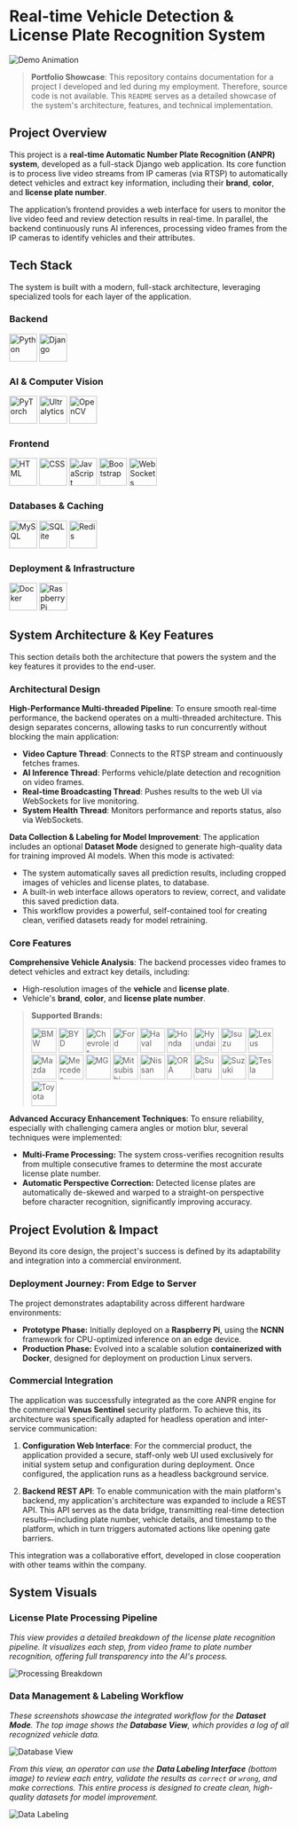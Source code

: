 # Real-time Vehicle Detection & License Plate Recognition System

![Demo Animation](documents/images/demo_v2.gif)

> **Portfolio Showcase**: This repository contains documentation for a project I developed and led during my employment. Therefore, source code is not available. This `README` serves as a detailed showcase of the system's architecture, features, and technical implementation.

## Project Overview

This project is a **real-time Automatic Number Plate Recognition (ANPR) system**, developed as a full-stack Django web application. Its core function is to process live video streams from IP cameras (via RTSP) to automatically detect vehicles and extract key information, including their **brand**, **color**, and **license plate number**.

The application’s frontend provides a web interface for users to monitor the live video feed and review detection results in real-time. In parallel, the backend continuously runs AI inferences, processing video frames from the IP cameras to identify vehicles and their attributes.

## Tech Stack

The system is built with a modern, full-stack architecture, leveraging specialized tools for each layer of the application.

### Backend
<p>
  <a href="https://www.python.org/" title="Python"><img src="https://api.iconify.design/logos:python.svg" alt="Python" width="50" height="50"/></a>
  <a href="https://www.djangoproject.com/" title="Django"><img src="https://api.iconify.design/skill-icons:django.svg" alt="Django" width="50" height="50"/></a>
</p>

### AI & Computer Vision
<p>
  <a href="https://pytorch.org/" title="PyTorch"><img src="https://api.iconify.design/logos:pytorch-icon.svg" alt="PyTorch" width="50" height="50"/></a>
  <a href="https://docs.ultralytics.com/" title="Ultralytics YOLO"><img src="documents/images/ultralytics.svg" alt="Ultralytics" width="50" height="50"/></a>
  <a href="https://opencv.org/" title="OpenCV"><img src="https://api.iconify.design/logos:opencv.svg" alt="OpenCV" width="50" height="50"/></a>
</p>

### Frontend
<p>
  <a href="https://www.w3schools.com/html/" title="HTML5"><img src="https://api.iconify.design/logos:html-5.svg" alt="HTML" width="50" height="50"/></a>
  <a href="https://www.w3schools.com/css/" title="CSS3"><img src="https://api.iconify.design/logos:css-3.svg" alt="CSS" width="50" height="50"/></a>
  <a href="https://www.w3schools.com/js/" title="JavaScript"><img src="https://api.iconify.design/skill-icons:javascript.svg" alt="JavaScript" width="50" height="50"/></a>
  <a href="https://getbootstrap.com/" title="Bootstrap"><img src="https://api.iconify.design/logos:bootstrap.svg" alt="Bootstrap" width="50" height="50"/></a>
  <a href="https://developer.mozilla.org/en-US/docs/Web/API/WebSockets_API" title="WebSockets"><img src="https://api.iconify.design/logos:websocket.svg" alt="WebSockets" width="50" height="50"/></a>
</p>

### Databases & Caching
<p>
  <a href="https://www.mysql.com/" title="MySQL"><img src="https://api.iconify.design/logos:mysql.svg" alt="MySQL" width="50" height="50"/></a>
  <a href="https://www.sqlite.org/" title="SQLite"><img src="https://api.iconify.design/logos:sqlite.svg" alt="SQLite" width="50" height="50"/></a>
  <a href="https://redis.io/" title="Redis"><img src="https://api.iconify.design/skill-icons:redis-light.svg" alt="Redis" width="50" height="50"/></a>
</p>

### Deployment & Infrastructure
<p>
  <a href="https://www.docker.com/" title="Docker"><img src="https://api.iconify.design/logos:docker-icon.svg" alt="Docker" width="50" height="50"/></a>
  <a href="https://www.raspberrypi.com/" title="Raspberry Pi"><img src="https://api.iconify.design/devicon:raspberrypi.svg" alt="Raspberry Pi" width="50" height="50"/></a>
</p>

## System Architecture & Key Features

This section details both the architecture that powers the system and the key features it provides to the end-user.

### Architectural Design

**High-Performance Multi-threaded Pipeline**:
To ensure smooth real-time performance, the backend operates on a multi-threaded architecture. This design separates concerns, allowing tasks to run concurrently without blocking the main application:

- **Video Capture Thread**: Connects to the RTSP stream and continuously fetches frames.
- **AI Inference Thread**: Performs vehicle/plate detection and recognition on video frames.
- **Real-time Broadcasting Thread**: Pushes results to the web UI via WebSockets for live monitoring.
- **System Health Thread**: Monitors performance and reports status, also via WebSockets.

**Data Collection & Labeling for Model Improvement**:
The application includes an optional **Dataset Mode** designed to generate high-quality data for training improved AI models. When this mode is activated:

-   The system automatically saves all prediction results, including cropped images of vehicles and license plates, to database.
-   A built-in web interface allows operators to review, correct, and validate this saved prediction data.
-   This workflow provides a powerful, self-contained tool for creating clean, verified datasets ready for model retraining.


### Core Features

**Comprehensive Vehicle Analysis**:
The backend processes video frames to detect vehicles and extract key details, including:
-   High-resolution images of the **vehicle** and **license plate**.
-   Vehicle's **brand**, **color**, and **license plate number**.

> **Supported Brands:**
> <p align="left">
> <img src="documents/car_logo/BMW.svg" alt="BMW" width="45" height="45"/>
> <img src="documents/car_logo/BYD.svg" alt="BYD" width="45" height="45"/>
> <img src="documents/car_logo/Chevrolet.svg" alt="Chevrolet" width="45" height="45"/>
> <img src="documents/car_logo/Ford.svg" alt="Ford" width="45" height="45"/>
> <img src="documents/car_logo/Haval.svg" alt="Haval" width="45" height="45"/>
> <img src="documents/car_logo/Honda.svg" alt="Honda" width="45" height="45"/>
> <img src="documents/car_logo/Hyundai.svg" alt="Hyundai" width="45" height="45"/>
> <img src="documents/car_logo/Isuzu.svg" alt="Isuzu" width="45" height="45"/>
> <img src="documents/car_logo/Lexus.svg" alt="Lexus" width="45" height="45"/>
> <img src="documents/car_logo/Mazda.svg" alt="Mazda" width="45" height="45"/>
> <img src="documents/car_logo/Mercedes Benz.svg" alt="Mercedes Benz" width="45" height="45"/>
> <img src="documents/car_logo/MG.svg" alt="MG" width="45" height="45"/>
> <img src="documents/car_logo/Mitsubishi.svg" alt="Mitsubishi" width="45" height="45"/>
> <img src="documents/car_logo/Nissan.svg" alt="Nissan" width="45" height="45"/>
> <img src="documents/car_logo/Ora.svg" alt="ORA" width="45" height="45"/>
> <img src="documents/car_logo/Subaru.svg" alt="Subaru" width="45" height="45"/>
> <img src="documents/car_logo/Suzuki.svg" alt="Suzuki" width="45" height="45"/>
> <img src="documents/car_logo/Tesla.svg" alt="Tesla" width="45" height="45"/>
> <img src="documents/car_logo/Toyota.svg" alt="Toyota" width="45" height="45"/>
> </p>

**Advanced Accuracy Enhancement Techniques**:
To ensure reliability, especially with challenging camera angles or motion blur, several techniques were implemented:
-   **Multi-Frame Processing:** The system cross-verifies recognition results from multiple consecutive frames to determine the most accurate license plate number.
-   **Automatic Perspective Correction:** Detected license plates are automatically de-skewed and warped to a straight-on perspective before character recognition, significantly improving accuracy.

## Project Evolution & Impact

Beyond its core design, the project's success is defined by its adaptability and integration into a commercial environment.

### Deployment Journey: From Edge to Server
The project demonstrates adaptability across different hardware environments:
-   **Prototype Phase:** Initially deployed on a **Raspberry Pi**, using the **NCNN** framework for CPU-optimized inference on an edge device.
-   **Production Phase:** Evolved into a scalable solution **containerized with Docker**, designed for deployment on production Linux servers.

### Commercial Integration
The application was successfully integrated as the core ANPR engine for the commercial **Venus Sentinel** security platform. To achieve this, its architecture was specifically adapted for headless operation and inter-service communication:

1.  **Configuration Web Interface**: For the commercial product, the application provided a secure, staff-only web UI used exclusively for initial system setup and configuration during deployment. Once configured, the application runs as a headless background service.

2.  **Backend REST API**: To enable communication with the main platform's backend, my application's architecture was expanded to include a REST API. This API serves as the data bridge, transmitting real-time detection results—including plate number, vehicle details, and timestamp to the platform, which in turn triggers automated actions like opening gate barriers.

This integration was a collaborative effort, developed in close cooperation with other teams within the company.

## System Visuals

### License Plate Processing Pipeline

*This view provides a detailed breakdown of the license plate recognition pipeline. It visualizes each step, from video frame to plate number recognition, offering full transparency into the AI's process.*

![Processing Breakdown](documents/images/Breakdown.png)

### Data Management & Labeling Workflow

*These screenshots showcase the integrated workflow for the **Dataset Mode**. The top image shows the **Database View**, which provides a log of all recognized vehicle data.*

![Database View](documents/images/Database.png)

*From this view, an operator can use the **Data Labeling Interface** (bottom image) to review each entry, validate the results as `correct` or `wrong`, and make corrections. This entire process is designed to create clean, high-quality datasets for model improvement.*

![Data Labeling](documents/images/Labeling.png)
